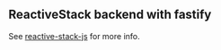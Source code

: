 ## ReactiveStack backend with fastify

See [reactive-stack-js](https://github.com/reactive-stack-js) for more info.
